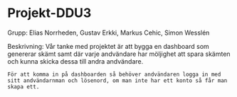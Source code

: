 # Projekt-DDU3

Grupp: Elias Norrheden, Gustav Erkki, Markus Cehic, Simon Wesslén

Beskrivning: 
    Vår tanke med projektet är att bygga en dashboard som genererar skämt samt där varje andvändare har möljighet att spara skämten och kunna skicka dessa till andra andvändare. 

    För att komma in på dashboarden så behöver andvändaren logga in med sitt andvändarnman och lösenord, om man inte har ett konto så får man skapa ett. 

    